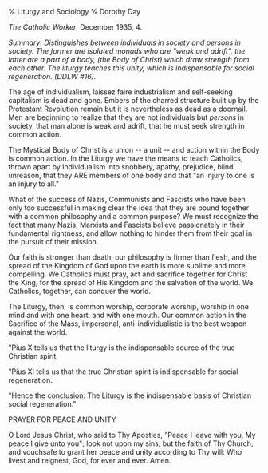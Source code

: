 % Liturgy and Sociology
% Dorothy Day

*The Catholic Worker*, December 1935, 4.

*Summary: Distinguishes between individuals in society and persons in
society. The former are isolated monads who are "weak and adrift", the
latter are a part of a body, (the Body of Christ) which draw strength
from each other. The liturgy teaches this unity, which is indispensable
for social regeneration. (DDLW \#16).*

The age of individualism, laissez faire industrialism and self-seeking
capitalism is dead and gone. Embers of the charred structure built up by
the Protestant Revolution remain but it is nevertheless as dead as a
doornail. Men are beginning to realize that they are not individuals but
*persons* in society, that man alone is weak and adrift, that he must
seek strength in common action.

The Mystical Body of Christ is a union -- a unit -- and action within
the Body is common action. In the Liturgy we have the means to teach
Catholics, thrown apart by Individualism into snobbery, apathy,
prejudice, blind unreason, that they ARE members of one body and that
"an injury to one is an injury to all."

What of the success of Nazis, Communists and Fascists who have been only
too successful in making clear the idea that they are bound together
with a common philosophy and a common purpose? We must recognize the
fact that many Nazis, Marxists and Fascists believe passionately in
their fundamental rightness, and allow nothing to hinder them from their
goal in the pursuit of their mission.

Our faith is stronger than death, our philosophy is firmer than flesh,
and the spread of the Kingdom of God upon the earth is more sublime and
more compelling. We Catholics must pray, act and sacrifice together for
Christ the King, for the spread of His Kingdom and the salvation of the
world. We Catholics, together, can conquer the world.

The Liturgy, then, is common worship, corporate worship, worship in
one mind and with one heart, and with one mouth. Our common action in
the Sacrifice of the Mass, impersonal, anti-individualistic is the best
weapon against the world.

"Pius X tells us that the liturgy is the indispensable source of the
true Christian spirit.

"Pius XI tells us that the true Christian spirit is indispensable for
social regeneration.

"Hence the conclusion: The Liturgy is the indispensable basis of
Christian social regeneration."

PRAYER FOR PEACE AND UNITY 

O Lord Jesus Christ, who said to Thy Apostles, "Peace I leave with you,
My peace I give unto you"; look not upon my sins, but the faith of Thy
Church; and vouchsafe to grant her peace and unity according to Thy
will: Who livest and reignest, God, for ever and ever. Amen.
